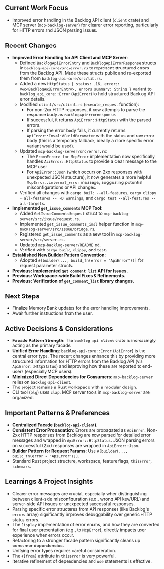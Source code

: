 ## Current Work Focus
-   Improved error handling in the Backlog API client (`client` crate) and MCP server (`mcp-backlog-server`) for clearer error reporting, particularly for HTTP errors and JSON parsing issues.

## Recent Changes
-   **Improved Error Handling for API Client and MCP Server**:
    -   Defined `BacklogApiErrorEntry` and `BacklogApiErrorResponse` structs in `backlog-api-core/src/error.rs` to represent structured errors from the Backlog API. Made these structs public and re-exported them from `backlog-api-core/src/lib.rs`.
    -   Added a new `HttpStatus { status: u16, errors: Vec<BacklogApiErrorEntry>, errors_summary: String }` variant to `backlog_api_core::Error` (`ApiError`) to hold structured Backlog API error details.
    -   Modified `client/src/client.rs` (`execute_request` function):
        -   For non-2xx HTTP responses, it now attempts to parse the response body as `BacklogApiErrorResponse`.
        -   If successful, it returns `ApiError::HttpStatus` with the parsed errors.
        -   If parsing the error body fails, it currently returns `ApiError::InvalidBuildParameter` with the status and raw error body (this is a temporary fallback, ideally a more specific error variant would be used).
    -   Updated `mcp-backlog-server/src/error.rs`:
        -   The `From<Error> for McpError` implementation now specifically handles `ApiError::HttpStatus` to provide a clear message to the MCP user.
        -   For `ApiError::Json` (which occurs on 2xx responses with unexpected JSON structure), it now generates a more helpful `McpError::internal_error` message, suggesting potential misconfigurations or API changes.
    -   Verified all changes with `cargo build --all-features`, `cargo clippy --all-features -- -D warnings`, and `cargo test --all-features --all-targets`.
-   **Implemented `get_issue_comments` MCP Tool**:
    -   Added `GetIssueCommentsRequest` struct to `mcp-backlog-server/src/issue/request.rs`.
    -   Implemented `get_issue_comments_impl` helper function in `mcp-backlog-server/src/issue/bridge.rs`.
    -   Registered `get_issue_comments` as a new tool in `mcp-backlog-server/src/server.rs`.
    -   Updated `mcp-backlog-server/README.md`.
    -   Verified with `cargo build`, `clippy`, and `test`.
-   **Established New Builder Pattern Convention**:
    -   Adopted `#[builder(..., build_fn(error = "ApiError"))]` for request parameter structs.
-   **Previous: Implemented `get_comment_list` API for Issues.**
-   **Previous: Workspace-wide Build Fixes & Refinements.**
-   **Previous: Verification of `get_comment_list` library changes.**

## Next Steps
-   Finalize Memory Bank updates for the error handling improvements.
-   Await further instructions from the user.

## Active Decisions & Considerations
-   **Facade Pattern Strength**: The `backlog-api-client` crate is increasingly acting as the primary facade.
-   **Unified Error Handling**: `backlog-api-core::Error` (`ApiError`) is the central error type. The recent changes enhance this by providing more structured information for HTTP errors from the Backlog API (via `ApiError::HttpStatus`) and improving how these are reported to end-users (especially MCP users).
-   **Minimized Direct Dependencies for Consumers**: `mcp-backlog-server` relies on `backlog-api-client`.
-   The project remains a Rust workspace with a modular design.
-   CLI tool (`blg`) uses `clap`. MCP server tools in `mcp-backlog-server` are organized.

## Important Patterns & Preferences
-   **Centralized Facade (`backlog-api-client`)**.
-   **Consistent Error Propagation**: Errors are propagated as `ApiError`. Non-2xx HTTP responses from Backlog are now parsed for detailed error messages and wrapped in `ApiError::HttpStatus`. JSON parsing errors on successful (2xx) responses are wrapped in `ApiError::Json`.
-   **Builder Pattern for Request Params**: Use `#[builder(..., build_fn(error = "ApiError"))]`.
-   Standard Rust project structure, workspace, feature flags, `thiserror`, `schemars`.

## Learnings & Project Insights
-   Clearer error messages are crucial, especially when distinguishing between client-side misconfiguration (e.g., wrong API key/URL) and server-side API issues or unexpected successful responses.
-   Parsing specific error structures from API responses (like Backlog's `errors` array) significantly improves debuggability over generic HTTP status errors.
-   The `Display` implementation of error enums, and how they are converted for final user presentation (e.g., to `McpError`), directly impacts user experience when errors occur.
-   Refactoring to a stronger facade pattern significantly cleans up consumer dependencies.
-   Unifying error types requires careful consideration.
-   The `#[from]` attribute in `thiserror` is very powerful.
-   Iterative refinement of dependencies and `use` statements is effective.
